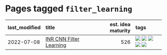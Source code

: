 # Pages tagged `filter_learning`

|last_modified|title|est. idea maturity|tags
|:---|:---|---:|:---|
|2022-07-08|[INR CNN Filter Learning](../INR_CNN_filter_learning.md)|526|[![](https://img.shields.io/badge/tag-CNN-e168be)](../tags/CNN.md) [![](https://img.shields.io/badge/tag-INR-96f12e)](../tags/INR.md) [![](https://img.shields.io/badge/tag-deep_learning-5e378d)](../tags/deep_learning.md) [![](https://img.shields.io/badge/tag-experimental-869bd0)](../tags/experimental.md) [![](https://img.shields.io/badge/tag-filter_learning-394ee4)](../tags/filter_learning.md)|